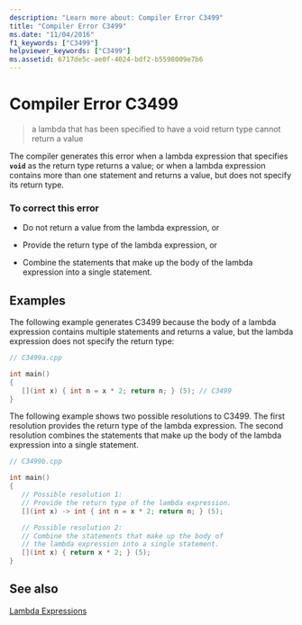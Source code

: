 ```yaml
---
description: "Learn more about: Compiler Error C3499"
title: "Compiler Error C3499"
ms.date: "11/04/2016"
f1_keywords: ["C3499"]
helpviewer_keywords: ["C3499"]
ms.assetid: 6717de5c-ae0f-4024-bdf2-b5598009e7b6
---
```

# Compiler Error C3499

> a lambda that has been specified to have a void return type cannot return a value

The compiler generates this error when a lambda expression that specifies **`void`** as the return type returns a value; or when a lambda expression contains more than one statement and returns a value, but does not specify its return type.

### To correct this error

- Do not return a value from the lambda expression, or

- Provide the return type of the lambda expression, or

- Combine the statements that make up the body of the lambda expression into a single statement.

## Examples

The following example generates C3499 because the body of a lambda expression contains multiple statements and returns a value, but the lambda expression does not specify the return type:

```cpp
// C3499a.cpp

int main()
{
   [](int x) { int n = x * 2; return n; } (5); // C3499
}
```

The following example shows two possible resolutions to C3499. The first resolution provides the return type of the lambda expression. The second resolution combines the statements that make up the body of the lambda expression into a single statement.

```cpp
// C3499b.cpp

int main()
{
   // Possible resolution 1:
   // Provide the return type of the lambda expression.
   [](int x) -> int { int n = x * 2; return n; } (5);

   // Possible resolution 2:
   // Combine the statements that make up the body of
   // the lambda expression into a single statement.
   [](int x) { return x * 2; } (5);
}
```

## See also

[Lambda Expressions](../../cpp/lambda-expressions-in-cpp.md)
